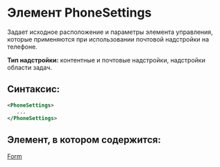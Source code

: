 
# Элемент PhoneSettings
Задает исходное расположение и параметры элемента управления, которые применяются при использовании почтовой надстройки на телефоне.

 **Тип надстройки:** контентные и почтовые надстройки, надстройки области задач.


## Синтаксис:


```XML
<PhoneSettings>
   ...
</PhoneSettings>
```


## Элемент, в котором содержится:

[Form](../../reference/manifest/form.md)

